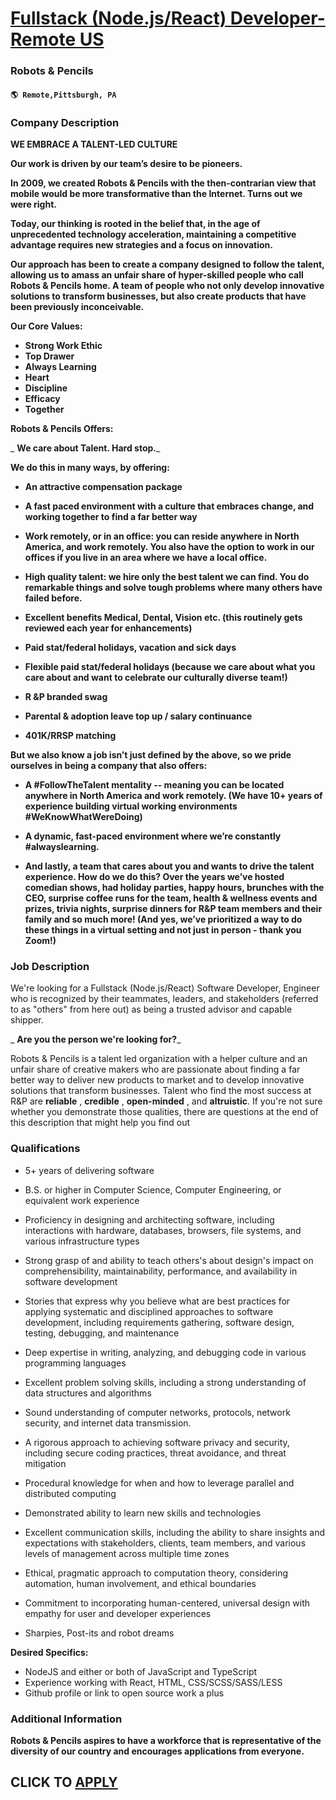 # [Fullstack (Node.js/React) Developer-Remote US](https://www.remotewlb.com/apply/fullstack-node-js-react-developer-remote-us)  
### Robots & Pencils  
#### `🌎 Remote,Pittsburgh, PA`  

### **Company Description**

 **WE EMBRACE A TALENT-LED CULTURE**

 **Our work is driven by our team’s desire to be pioneers.**

 **In 2009, we created Robots & Pencils with the then-contrarian view that mobile would be more transformative than the Internet. Turns out we were right.**

 **Today, our thinking is rooted in the belief that, in the age of unprecedented technology acceleration, maintaining a competitive advantage requires new strategies and a focus on innovation.**

 **Our approach has been to create a company designed to follow the talent, allowing us to amass an unfair share of hyper-skilled people who call Robots & Pencils home. A team of people who not only develop innovative solutions to transform businesses, but also create products that have been previously inconceivable.**

 **Our Core Values:**

  *  **Strong Work Ethic**
  *  **Top Drawer**
  *  **Always Learning**
  *  **Heart**
  *  **Discipline**
  *  **Efficacy**
  *  **Together**

 **Robots & Pencils Offers:**

 _ **We care about Talent. Hard stop.**_

 **We do this in many ways, by offering:**

  *  **An attractive compensation package**

  *  **A fast paced environment with a culture that embraces change, and working together to find a far better way**

  *  **Work remotely, or in an office: you can reside anywhere in North America, and work remotely. You also have the option to work in our offices if you live in an area where we have a local office.**

  *  **High quality talent: we hire only the best talent we can find. You do remarkable things and solve tough problems where many others have failed before.**
  *  **Excellent benefits Medical, Dental, Vision etc. (this routinely gets reviewed each year for enhancements)**

  *  **Paid stat/federal holidays, vacation and sick days**

  *  **Flexible paid stat/federal holidays (because we care about what you care about and want to celebrate our culturally diverse team!)**

  *  **R &P branded swag**

  *  **Parental & adoption leave top up / salary continuance**

  *  **401K/RRSP matching**

**But we also know a job isn’t just defined by the above, so we pride ourselves in being a company that also offers:**

  *  **A #FollowTheTalent mentality -- meaning you can be located anywhere in North America and work remotely. (We have 10+ years of experience building virtual working environments #WeKnowWhatWereDoing)**

  *  **A dynamic, fast-paced environment where we’re constantly #alwayslearning.**

  *  **And lastly, a team that cares about you and wants to drive the talent experience. How do we do this? Over the years we’ve hosted comedian shows, had holiday parties, happy hours, brunches with the CEO, surprise coffee runs for the team, health & wellness events and prizes, trivia nights, surprise dinners for R&P team members and their family and so much more! (And yes, we’ve prioritized a way to do these things in a virtual setting and not just in person - thank you Zoom!)**

###  **Job Description**

We're looking for a Fullstack (Node.js/React) Software Developer, Engineer who is recognized by their teammates, leaders, and stakeholders (referred to as "others" from here out) as being a trusted advisor and capable shipper.

 _ **Are you the person we're looking for?**_

Robots & Pencils is a talent led organization with a helper culture and an unfair share of creative makers who are passionate about finding a far better way to deliver new products to market and to develop innovative solutions that transform businesses. Talent who find the most success at R&P are **reliable** , **credible** , **open-minded** , and **altruistic**. If you're not sure whether you demonstrate those qualities, there are questions at the end of this description that might help you find out

###  **Qualifications**

  * 5+ years of delivering software
  * B.S. or higher in Computer Science, Computer Engineering, or equivalent work experience

  * Proficiency in designing and architecting software, including interactions with hardware, databases, browsers, file systems, and various infrastructure types
  * Strong grasp of and ability to teach others's about design's impact on comprehensibility, maintainability, performance, and availability in software development

  * Stories that express why you believe what are best practices for applying systematic and disciplined approaches to software development, including requirements gathering, software design, testing, debugging, and maintenance
  * Deep expertise in writing, analyzing, and debugging code in various programming languages
  * Excellent problem solving skills, including a strong understanding of data structures and algorithms 
  * Sound understanding of computer networks, protocols, network security, and internet data transmission.
  * A rigorous approach to achieving software privacy and security, including secure coding practices, threat avoidance, and threat mitigation
  * Procedural knowledge for when and how to leverage parallel and distributed computing
  * Demonstrated ability to learn new skills and technologies
  * Excellent communication skills, including the ability to share insights and expectations with stakeholders, clients, team members, and various levels of management across multiple time zones
  * Ethical, pragmatic approach to computation theory, considering automation, human involvement, and ethical boundaries
  * Commitment to incorporating human-centered, universal design with empathy for user and developer experiences
  * Sharpies, Post-its and robot dreams

 **Desired Specifics:**

  * NodeJS and either or both of JavaScript and TypeScript
  * Experience working with React, HTML, CSS/SCSS/SASS/LESS
  * Github profile or link to open source work a plus

###  **Additional Information**

 **Robots & Pencils aspires to have a workforce that is representative of the diversity of our country and encourages applications from everyone.**

  
## CLICK TO [APPLY](https://www.remotewlb.com/apply/fullstack-node-js-react-developer-remote-us)


